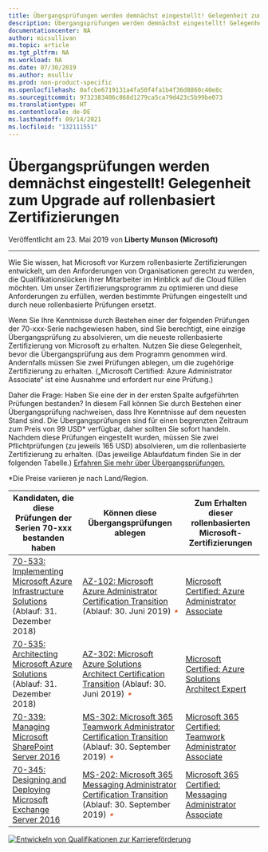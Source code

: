 ```yaml
---
title: Übergangsprüfungen werden demnächst eingestellt! Gelegenheit zum Upgrade auf rollenbasiert Zertifizierungen | Microsoft-Dokumentation
description: Übergangsprüfungen werden demnächst eingestellt! Gelegenheit zum Upgrade auf rollenbasiert Zertifizierungen
documentationcenter: NA
author: micsullivan
ms.topic: article
ms.tgt_pltfrm: NA
ms.workload: NA
ms.date: 07/30/2019
ms.author: msulliv
ms.prod: non-product-specific
ms.openlocfilehash: 0afcbe6719131a4fa50f4fa1b4f36d8860c40e8c
ms.sourcegitcommit: 9732383406c868d1279ca5ca79d423c5b99be073
ms.translationtype: HT
ms.contentlocale: de-DE
ms.lasthandoff: 09/14/2021
ms.locfileid: "132111551"
---
```

# <a name="transition-exams-are-retiring-soon-don39t-miss-your-chance-to-upgrade-to-role-based-certifications"></a>Übergangsprüfungen werden demnächst eingestellt! Gelegenheit zum Upgrade auf rollenbasiert Zertifizierungen

Veröffentlicht am 23. Mai 2019 von **Liberty Munson (Microsoft)**

___

Wie Sie wissen, hat Microsoft vor Kurzem rollenbasierte Zertifizierungen entwickelt, um den Anforderungen von Organisationen gerecht zu werden, die Qualifikationslücken ihrer Mitarbeiter im Hinblick auf die Cloud füllen möchten. Um unser Zertifizierungsprogramm zu optimieren und diese Anforderungen zu erfüllen, werden bestimmte Prüfungen eingestellt und durch neue rollenbasierte Prüfungen ersetzt.

Wenn Sie Ihre Kenntnisse durch Bestehen einer der folgenden Prüfungen der 70-xxx-Serie nachgewiesen haben, sind Sie berechtigt, eine einzige Übergangsprüfung zu absolvieren, um die neueste rollenbasierte Zertifizierung von Microsoft zu erhalten. Nutzen Sie diese Gelegenheit, bevor die Übergangsprüfung aus dem Programm genommen wird. Andernfalls müssen Sie zwei Prüfungen ablegen, um die zugehörige Zertifizierung zu erhalten. („Microsoft Certified: Azure Administrator Associate“ ist eine Ausnahme und erfordert nur eine Prüfung.)

Daher die Frage: Haben Sie eine der in der ersten Spalte aufgeführten Prüfungen bestanden? In diesem Fall können Sie durch Bestehen einer Übergangsprüfung nachweisen, dass Ihre Kenntnisse auf dem neuesten Stand sind. Die Übergangsprüfungen sind für einen begrenzten Zeitraum zum Preis von 99 USD* verfügbar, daher sollten Sie sofort handeln. Nachdem diese Prüfungen eingestellt wurden, müssen Sie zwei Pflichtprüfungen (zu jeweils 165 USD) absolvieren, um die rollenbasierte Zertifizierung zu erhalten. (Das jeweilige Ablaufdatum finden Sie in der folgenden Tabelle.) [Erfahren Sie mehr über Übergangsprüfungen.](https://www.microsoft.com/learning/offers.aspx?intcmp=lexhpoffersmenubutton#specialoffers-transitionexams)

*Die Preise variieren je nach Land/Region.

| Kandidaten, die diese Prüfungen der Serien 70-xxx bestanden haben | Können diese Übergangsprüfungen ablegen | Zum Erhalten dieser rollenbasierten Microsoft-Zertifizierungen  |
| --- | --- | --- |
| [70-533: Implementing Microsoft Azure Infrastructure Solutions](https://www.microsoft.com/learning/exam-70-533.aspx) (Ablauf: 31. Dezember 2018) | [AZ-102: Microsoft Azure Administrator Certification Transition](https://www.microsoft.com/learning/exam-AZ-102.aspx) (Ablauf: 30. Juni 2019)<i style="font-size:inherit;font-style:italic;font-weight:inherit;height:10px;line-height:inherit;margin:3px 0px 0px 5px;padding:0px;position:absolute;vertical-align:baseline;width:20px;color:#d83b01;" title="Schließen Sie diese Prüfung vor dem Ablaufdatum ab, um sicherzustellen, dass sie auf Ihre Zertifizierung angerechnet wird. Nach dem Ablaufdatum finden Sie die Prüfungsanforderungen unter der entsprechenden Zertifizierung.">*</i> | [Microsoft Certified: Azure Administrator Associate](https://www.microsoft.com/learning/azure-administrator.aspx) |
| [70-535: Architecting Microsoft Azure Solutions](https://www.microsoft.com/learning/exam-70-535.aspx) (Ablauf: 31. Dezember 2018) | [AZ-302: Microsoft Azure Solutions Architect Certification Transition](https://www.microsoft.com/learning/exam-AZ-302.aspx) (Ablauf: 30. Juni 2019)<i style="font-size:inherit;font-style:italic;font-weight:inherit;height:10px;line-height:inherit;margin:3px 0px 0px 5px;padding:0px;position:absolute;vertical-align:baseline;width:20px;color:#d83b01;" title="Schließen Sie diese Prüfung vor dem Ablaufdatum ab, um sicherzustellen, dass sie auf Ihre Zertifizierung angerechnet wird. Nach dem Ablaufdatum finden Sie die Prüfungsanforderungen unter der entsprechenden Zertifizierung.">*</i> | [Microsoft Certified: Azure Solutions Architect Expert](https://www.microsoft.com/learning/azure-solutions-architect.aspx) |
| [70-339: Managing Microsoft SharePoint Server 2016](https://www.microsoft.com/learning/exam-70-339.aspx)  | [MS-302: Microsoft 365 Teamwork Administrator Certification Transition](https://www.microsoft.com/learning/exam-MS-302.aspx) (Ablauf: 30. September 2019)<i style="font-size:inherit;font-style:italic;font-weight:inherit;height:10px;line-height:inherit;margin:3px 0px 0px 5px;padding:0px;position:absolute;vertical-align:baseline;width:20px;color:#d83b01;" title="Schließen Sie diese Prüfung vor dem Ablaufdatum ab, um sicherzustellen, dass sie auf Ihre Zertifizierung angerechnet wird. Nach dem Ablaufdatum finden Sie die Prüfungsanforderungen unter der entsprechenden Zertifizierung.">*</i> | [Microsoft 365 Certified: Teamwork Administrator Associate ](https://www.microsoft.com/learning/m365-teamwork-administrator.aspx) |
| [70-345: Designing and Deploying Microsoft Exchange Server 2016](https://www.microsoft.com/learning/exam-70-345.aspx) | [MS-202: Microsoft 365 Messaging Administrator Certification Transition](https://www.microsoft.com/learning/exam-MS-202.aspx) (Ablauf: 30. September 2019)<i style="font-size:inherit;font-style:italic;font-weight:inherit;height:10px;line-height:inherit;margin:3px 0px 0px 5px;padding:0px;position:absolute;vertical-align:baseline;width:20px;color:#d83b01;" title="Schließen Sie diese Prüfung vor dem Ablaufdatum ab, um sicherzustellen, dass sie auf Ihre Zertifizierung angerechnet wird. Nach dem Ablaufdatum finden Sie die Prüfungsanforderungen unter der entsprechenden Zertifizierung.">*</i> | [Microsoft 365 Certified: Messaging Administrator Associate](https://www.microsoft.com/learning/m365-messaging-administrator.aspx) |

[![Entwickeln von Qualifikationen zur Karriereförderung](images/microsoft-certified-banner.png)](https://www.microsoft.com/learning/azure-training-certification.aspx?WT.icid=mva_bnr_lexawareness_usen_asi_rightrail_oct2017)
